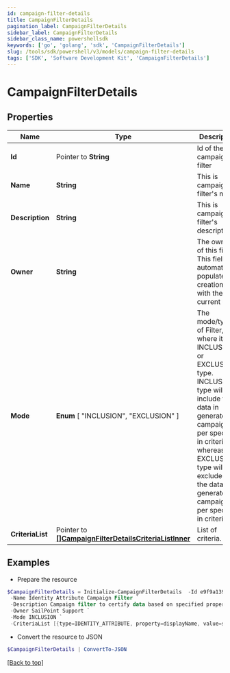```yaml
---
id: campaign-filter-details
title: CampaignFilterDetails
pagination_label: CampaignFilterDetails
sidebar_label: CampaignFilterDetails
sidebar_class_name: powershellsdk
keywords: ['go', 'golang', 'sdk', 'CampaignFilterDetails'] 
slug: /tools/sdk/powershell/v3/models/campaign-filter-details
tags: ['SDK', 'Software Development Kit', 'CampaignFilterDetails']
---
```



# CampaignFilterDetails

## Properties

Name | Type | Description | Notes
------------ | ------------- | ------------- | -------------
**Id** |  Pointer to **String** | Id of the campaign filter | [optional] 
**Name** |  **String** | This is campaign filter&#39;s name. | 
**Description** |  **String** | This is campaign filter&#39;s description. | 
**Owner** |  **String** | The owner of this filter. This field is automatically populated at creation time with the current user. | 
**Mode** |   **Enum** [  "INCLUSION",    "EXCLUSION" ] | The mode/type of Filter, where it is of INCLUSION or EXCLUSION type. INCLUSION type will include the data in generated campaign  as per specified in criteria, whereas EXCLUSION type will exclude the the data in generated campaign as per specified in criteria. | 
**CriteriaList** |  Pointer to [**[]CampaignFilterDetailsCriteriaListInner**](campaign-filter-details-criteria-list-inner) | List of criteria. | [optional] 

## Examples

- Prepare the resource
```powershell
$CampaignFilterDetails = Initialize-CampaignFilterDetails  -Id e9f9a1397b842fd5a65842087040d3ac `
 -Name Identity Attribute Campaign Filter `
 -Description Campaign filter to certify data based on specified property of Identity Attribute. `
 -Owner SailPoint Support `
 -Mode INCLUSION `
 -CriteriaList [{type=IDENTITY_ATTRIBUTE, property=displayName, value=support, operation=CONTAINS, negateResult=false, shortCircuit=false, recordChildMatches=false, id=null, suppressMatchedItems=false, children=null}]
```

- Convert the resource to JSON
```powershell
$CampaignFilterDetails | ConvertTo-JSON
```


[[Back to top]](#) 

